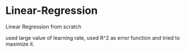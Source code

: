 # Linear-Regression
Linear Regression from scratch

used large value of learning rate, used R^2 as error function and tried to maximize it. 

